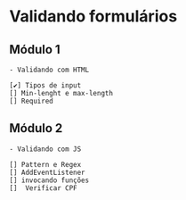 # Validando formulários

## Módulo 1

    - Validando com HTML

    [✔️] Tipos de input
    [] Min-lenght e max-length
    [] Required

## Módulo 2

    - Validando com JS

    [] Pattern e Regex
    [] AddEventListener
    [] invocando funções
    []  Verificar CPF
